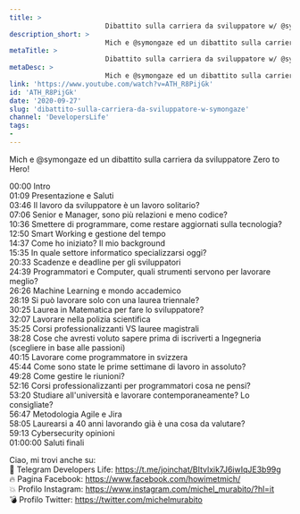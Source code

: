 ```yaml
---
title: > 
                        Dibattito sulla carriera da sviluppatore w/ @symongaze 🥊
description_short: > 
                        Mich e @symongaze ed un dibattito sulla carriera da sviluppatore Zero to Hero! 00:00 Intro 01:09 Presentazione e Saluti 03:46 Il ...
metaTitle: > 
                        Dibattito sulla carriera da sviluppatore w/ @symongaze 🥊
metaDesc: > 
                        Mich e @symongaze ed un dibattito sulla carriera da sviluppatore Zero to Hero! 00:00 Intro 01:09 Presentazione e Saluti 03:46 Il ...
link: 'https://www.youtube.com/watch?v=ATH_R8PijGk'
id: 'ATH_R8PijGk'
date: '2020-09-27'
slug: 'dibattito-sulla-carriera-da-sviluppatore-w-symongaze'
channel: 'DevelopersLife'
tags: 
- 
---
```

Mich e @symongaze ed un dibattito sulla carriera da sviluppatore Zero to Hero!  
  
00:00 Intro  
01:09 Presentazione e Saluti  
03:46 Il lavoro da sviluppatore è un lavoro solitario?  
07:06 Senior e Manager, sono più relazioni e meno codice?  
10:36 Smettere di programmare, come restare aggiornati sulla tecnologia?  
12:50 Smart Working e gestione del tempo  
14:37 Come ho iniziato? Il mio background  
15:35 In quale settore informatico specializzarsi oggi?  
20:33 Scadenze e deadline per gli sviluppatori  
24:39 Programmatori e Computer, quali strumenti servono per lavorare meglio?  
26:26 Machine Learning e mondo accademico  
28:19 Si può lavorare solo con una laurea triennale?  
30:25 Laurea in Matematica per fare lo sviluppatore?  
32:07 Lavorare nella polizia scientifica  
35:25 Corsi professionalizzanti VS lauree magistrali  
38:28 Cose che avresti voluto sapere prima di iscriverti a Ingegneria (scegliere in base alle passioni)  
40:15 Lavorare come programmatore in svizzera  
45:44 Come sono state le prime settimane di lavoro in assoluto?  
49:28 Come gestire le riunioni?  
52:16 Corsi professionalizzanti per programmatori cosa ne pensi?  
53:20 Studiare all'università e lavorare contemporaneamente? Lo consigliate?  
56:47 Metodologia Agile e Jira  
58:05 Laurearsi a 40 anni lavorando già è una cosa da valutare?  
59:13 Cybersecurity opinioni  
01:00:00 Saluti finali  
  
Ciao, mi trovi anche su:  
🧨 Telegram Developers Life: https://t.me/joinchat/BItvlxik7J6iwIqJE3b99g  
🔥 Pagina Facebook: https://www.facebook.com/howimetmich/  
💥 Profilo Instagram: https://www.instagram.com/michel_murabito/?hl=it  
💣 Profilo Twitter: https://twitter.com/michelmurabito